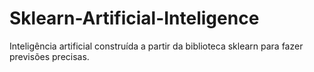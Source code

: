 # Sklearn-Artificial-Inteligence
Inteligência artificial construída a partir da biblioteca sklearn para fazer previsões precisas.
